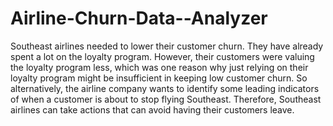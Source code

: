 # Airline-Churn-Data--Analyzer

Southeast airlines needed to lower their customer churn. They have already spent a lot on the loyalty program. However, their customers were valuing the loyalty program less, which was one reason why just relying on their loyalty program might be insufficient in keeping low customer churn. So alternatively, the airline company wants to identify some leading indicators of when a customer is about to stop flying Southeast. Therefore, Southeast airlines can take actions that can avoid having their customers leave.
